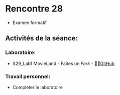 # Rencontre 28

- Examen formatif


## Activités de la séance: 


### Laboratoire:
- S29_Lab1 MovieLand - Faites un *Fork* - 🔗‍💥[GitHub](https://github.com/A23ProgWebTransactionnelle/ExamenFinalFormatif)

### Travail personnel: 
- Compléter le laboratoire 